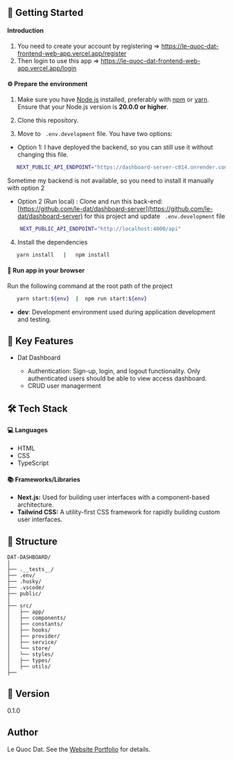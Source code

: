 ## 🚀 Getting Started

#### Introduction

1. You need to create your account by registering => https://le-quoc-dat-frontend-web-app.vercel.app/register
2. Then login to use this app => https://le-quoc-dat-frontend-web-app.vercel.app/login

#### ⚙️ Prepare the environment

1. Make sure you have [Node.js](https://nodejs.org/) installed, preferably with [npm](https://www.npmjs.com/) or [yarn](https://yarnpkg.com/). Ensure that your Node.js version is **20.0.0 or higher**.

2. Clone this repository.

3. Move to ` .env.development` file. You have two options:

- Option 1: I have deployed the backend, so you can still use it without changing this file.

```bash
   NEXT_PUBLIC_API_ENDPOINT="https://dashboard-server-c814.onrender.com/api"

```

Sometime my backend is not available, so you need to install it manually with option 2

- Option 2 (Run local) :
  Clone and run this back-end: [https://github.com/le-dat/dashboard-server](https://github.com/le-dat/dashboard-server) for this project and update ` .env.development` file

```bash
    NEXT_PUBLIC_API_ENDPOINT="http://localhost:4000/api"

```

4. Install the dependencies

```bash
   yarn install   |   npm install
```

#### 🏁 Run app in your browser

Run the following command at the root path of the project

```bash
   yarn start:${env}  |  npm run start:${env}
```

- **dev**: Development environment used during application development and testing.

## 🔑 Key Features

- Dat Dashboard

  - Authentication: Sign-up, login, and logout functionality. Only authenticated users should be able to view access dashboard.
  - CRUD user managerment

## 🛠️ Tech Stack

#### 💻 Languages

- HTML
- CSS
- TypeScript

#### 📚 Frameworks/Libraries

- **Next.js:** Used for building user interfaces with a component-based architecture.
- **Tailwind CSS:** A utility-first CSS framework for rapidly building custom user interfaces.

## 📁 Structure

```plaintext
DAT-DASHBOARD/
│
├── .__tests__/
├── .env/
├── .husky/
├── .vscode/
├── public/
│
├── src/
│   ├── app/
│   ├── components/
│   ├── constants/
│   ├── hooks/
│   ├── provider/
│   ├── service/
│   └── store/
│   └── styles/
│   ├── types/
│   ├── utils/
├──
```

## 📝 Version

0.1.0

## Author

Le Quoc Dat. See the [Website Portfolio](https://ledat-portfolio.vercel.app/) for details.

